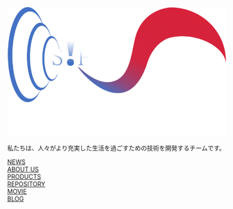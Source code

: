 <div id="img">
<img src="S!PPO2.png" alt="">
</div>
  
  
  私たちは、人々がより充実した生活を過ごすための技術を開発するチームです。  
  
  
[NEWS](https://github.com/Team-SIPPO/Team-SIPPO.github.io)  
[ABOUT US](https://github.com/Team-SIPPO/Team-SIPPO.github.io)  
[PRODUCTS](https://github.com/Team-SIPPO/Team-SIPPO.github.io/products.md)  
[REPOSITORY](https://github.com/Team-SIPPO)  
[MOVIE](https://www.youtube.com/channel/UCV285Ke2ubPht54D4sOOsqw)  
[BLOG](https://knalaboratory.hatenablog.com/)  

